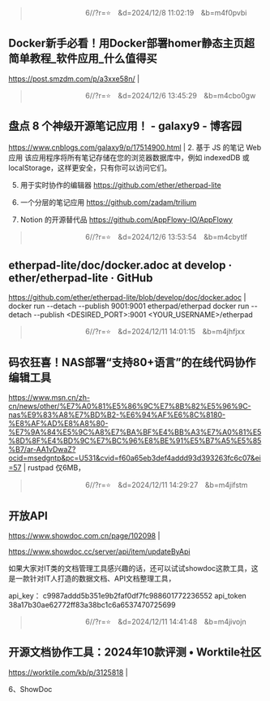 
>　　　　　　　　6//?r=⭐　&d=2024/12/8 11:02:19　&b=m4f0pvbi
## Docker新手必看！用Docker部署homer静态主页超简单教程_软件应用_什么值得买
https://post.smzdm.com/p/a3xxe58n/
|

>　　　　　　　　6//?r=⭐　&d=2024/12/6 13:45:29　&b=m4cbo0gw
## 盘点 8 个神级开源笔记应用！ - galaxy9 - 博客园
https://www.cnblogs.com/galaxy9/p/17514900.html
|
2. 基于 JS 的笔记 Web 应用
该应用程序将所有笔记存储在您的浏览器数据库中，例如 indexedDB 或 localStorage，这样更安全，只有你可以访问它们。

5. 用于实时协作的编辑器
https://github.com/ether/etherpad-lite

6. 一个分层的笔记应用
https://github.com/zadam/trilium

8. Notion 的开源替代品
https://github.com/AppFlowy-IO/AppFlowy

>　　　　　　　　6//?r=⭐　&d=2024/12/6 13:53:54　&b=m4cbytlf
## etherpad-lite/doc/docker.adoc at develop · ether/etherpad-lite · GitHub
https://github.com/ether/etherpad-lite/blob/develop/doc/docker.adoc
|
docker run --detach --publish 9001:9001 etherpad/etherpad
docker run --detach --publish <DESIRED_PORT>:9001 <YOUR_USERNAME>/etherpad

>　　　　　　　　6//?r=⭐　&d=2024/12/11 14:01:15　&b=m4jhfjxx
## 码农狂喜！NAS部署“支持80+语言”的在线代码协作编辑工具
https://www.msn.cn/zh-cn/news/other/%E7%A0%81%E5%86%9C%E7%8B%82%E5%96%9C-nas%E9%83%A8%E7%BD%B2-%E6%94%AF%E6%8C%8180-%E8%AF%AD%E8%A8%80-%E7%9A%84%E5%9C%A8%E7%BA%BF%E4%BB%A3%E7%A0%81%E5%8D%8F%E4%BD%9C%E7%BC%96%E8%BE%91%E5%B7%A5%E5%85%B7/ar-AA1vDwaZ?ocid=msedgntp&pc=U531&cvid=f60a65eb3def4addd93d393263fc6c07&ei=57
|
rustpad
仅6MB，

>　　　　　　　　6//?r=⭐　&d=2024/12/11 14:29:27　&b=m4jifstm
## 开放API
https://www.showdoc.com.cn/page/102098
|

https://www.showdoc.cc/server/api/item/updateByApi

如果大家对IT类的文档管理工具感兴趣的话，还可以试试showdoc这款工具，这是一款针对IT人打造的数据文档、API文档整理工具，

api_key：
c9987addd5b351e9b2faf0df7fc988601772236552
api_token
38a17b30ae62772ff83a38bc1c6a6537470725699

>　　　　　　　　6//?r=⭐　&d=2024/12/11 14:41:48　&b=m4jivojn
## 开源文档协作工具：2024年10款评测 • Worktile社区
https://worktile.com/kb/p/3125818
|

6、ShowDoc
